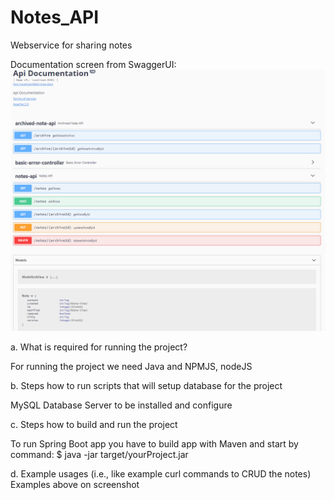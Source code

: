 # Notes_API
Webservice for sharing notes


Documentation screen from SwaggerUI:
![](docs_swagger_screen.PNG)

a.	What is required for running the project?

For running the project we need Java and NPMJS, nodeJS

b.	Steps how to run scripts that will setup database for the project

MySQL Database Server to be installed and configure 

c.	Steps how to build and run the project

To run Spring Boot app you have to build app with Maven and start by command:
$ java -jar target/yourProject.jar

d.	Example usages (i.e., like example curl commands to CRUD the notes)
Examples above on screenshot
